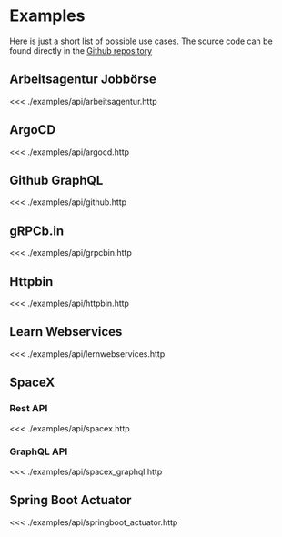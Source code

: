 # Examples

Here is just a short list of possible use cases. The source code can be found directly in the [Github repository](https://github.com/httpyac/httpyac.github.io/tree/main/examples)


## Arbeitsagentur Jobbörse

<<< ./examples/api/arbeitsagentur.http

## ArgoCD

<<< ./examples/api/argocd.http

## Github GraphQL

<<< ./examples/api/github.http

## gRPCb.in

<<< ./examples/api/grpcbin.http

## Httpbin

<<< ./examples/api/httpbin.http

## Learn Webservices

<<< ./examples/api/lernwebservices.http

## SpaceX

### Rest API

<<< ./examples/api/spacex.http

### GraphQL API

<<< ./examples/api/spacex_graphql.http

## Spring Boot Actuator

<<< ./examples/api/springboot_actuator.http